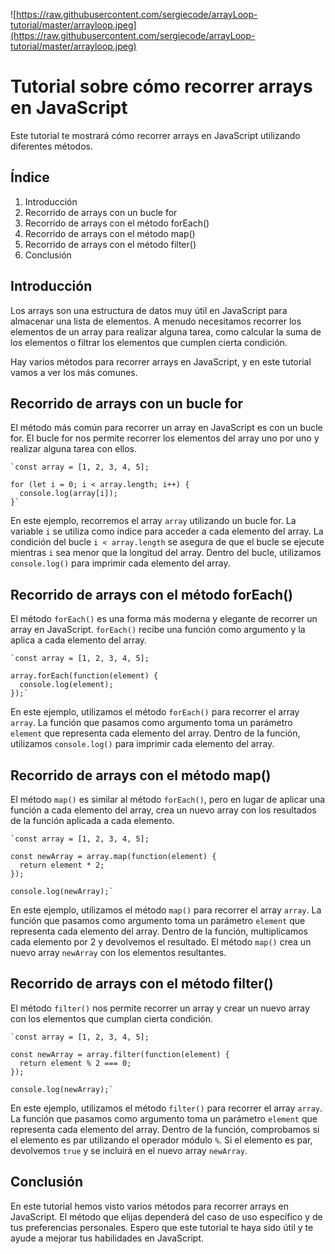
![https://raw.githubusercontent.com/sergiecode/arrayLoop-tutorial/master/arrayloop.jpeg](https://raw.githubusercontent.com/sergiecode/arrayLoop-tutorial/master/arrayloop.jpeg)

# Tutorial sobre cómo recorrer arrays en JavaScript

Este tutorial te mostrará cómo recorrer arrays en JavaScript utilizando diferentes métodos.

## Índice

1.  Introducción
2.  Recorrido de arrays con un bucle for
3.  Recorrido de arrays con el método forEach()
4.  Recorrido de arrays con el método map()
5.  Recorrido de arrays con el método filter()
6.  Conclusión

## Introducción

Los arrays son una estructura de datos muy útil en JavaScript para almacenar una lista de elementos. A menudo necesitamos recorrer los elementos de un array para realizar alguna tarea, como calcular la suma de los elementos o filtrar los elementos que cumplen cierta condición.

Hay varios métodos para recorrer arrays en JavaScript, y en este tutorial vamos a ver los más comunes.

## Recorrido de arrays con un bucle for

El método más común para recorrer un array en JavaScript es con un bucle for. El bucle for nos permite recorrer los elementos del array uno por uno y realizar alguna tarea con ellos.



    `const array = [1, 2, 3, 4, 5];
    
    for (let i = 0; i < array.length; i++) {
      console.log(array[i]);
    }` 

En este ejemplo, recorremos el array `array` utilizando un bucle for. La variable `i` se utiliza como índice para acceder a cada elemento del array. La condición del bucle `i < array.length` se asegura de que el bucle se ejecute mientras `i` sea menor que la longitud del array. Dentro del bucle, utilizamos `console.log()` para imprimir cada elemento del array.

## Recorrido de arrays con el método forEach()

El método `forEach()` es una forma más moderna y elegante de recorrer un array en JavaScript. `forEach()` recibe una función como argumento y la aplica a cada elemento del array.



    `const array = [1, 2, 3, 4, 5];
    
    array.forEach(function(element) {
      console.log(element);
    });` 

En este ejemplo, utilizamos el método `forEach()` para recorrer el array `array`. La función que pasamos como argumento toma un parámetro `element` que representa cada elemento del array. Dentro de la función, utilizamos `console.log()` para imprimir cada elemento del array.

## Recorrido de arrays con el método map()

El método `map()` es similar al método `forEach()`, pero en lugar de aplicar una función a cada elemento del array, crea un nuevo array con los resultados de la función aplicada a cada elemento.



    `const array = [1, 2, 3, 4, 5];
    
    const newArray = array.map(function(element) {
      return element * 2;
    });
    
    console.log(newArray);` 

En este ejemplo, utilizamos el método `map()` para recorrer el array `array`. La función que pasamos como argumento toma un parámetro `element` que representa cada elemento del array. Dentro de la función, multiplicamos cada elemento por 2 y devolvemos el resultado. El método `map()` crea un nuevo array `newArray` con los elementos resultantes.

## Recorrido de arrays con el método filter()

El método `filter()` nos permite recorrer un array y crear un nuevo array con los elementos que cumplan cierta condición.



    `const array = [1, 2, 3, 4, 5];
    
    const newArray = array.filter(function(element) {
      return element % 2 === 0;
    });
    
    console.log(newArray);` 

En este ejemplo, utilizamos el método `filter()` para recorrer el array `array`. La función que pasamos como argumento toma un parámetro `element` que representa cada elemento del array. Dentro de la función, comprobamos si el elemento es par utilizando el operador módulo `%`. Si el elemento es par, devolvemos `true` y se incluirá en el nuevo array `newArray`.

## Conclusión

En este tutorial hemos visto varios métodos para recorrer arrays en JavaScript. El método que elijas dependerá del caso de uso específico y de tus preferencias personales. Espero que este tutorial te haya sido útil y te ayude a mejorar tus habilidades en JavaScript.
